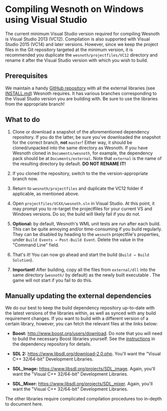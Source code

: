 # Compiling Wesnoth on Windows using Visual Studio

The current minimum Visual Studio version required for compiling Wesnoth is Visual Studio 2013 (VC12).
Compilation is also supported with Visual Studio 2015 (VC14) and later versions. However, since we keep
the project files in the Git repository targeted at the minimum version, it is recommended you duplicate
the `wesnoth/projectfiles/VC12` directory and rename it after the Visual Studio version with which you
wish to build.

## Prerequisites

We maintain a handy [GitHub repository](https://github.com/aquileia/external) with all the external
libraries (see [INSTALL.md](https://github.com/wesnoth/wesnoth/blob/master/INSTALL.md)) Wesnoth requires.
It has various branches corresponding to the Visual Studio version you are building with. Be sure to use
the libraries from the appropriate branch!

## What to do

1. Clone or download a snapshot of the aforementioned dependency repository. If you do the latter, be sure
you've downloaded the snapshot for the correct branch, **not** `master`! Either way, it should be
cloned/unpacked into the same directory as Wesnoth. If you have Wesnoth cloned in `Documents/wesnoth`, for
example, the dependency pack should be at `Documents/external`. Note that `external` is the name of the
resulting directory by default.  **DO NOT RENAME IT!**

2. If you cloned the repository, switch to the the version-appropriate branch now.

3. Return to `wesnoth/projectfiles` and duplicate the VC12 folder if applicable, as mentioned above.

4. Open `projectfiles/VCXX/wesnoth.sln` in Visual Studio. At this point, it may prompt you to re-target the
projectfiles for your current VS and Windows versions. Do so; the build will likely fail if you do not.

5. **Optional:** by default, Wesnoth's WML unit tests are run after each build. This can be quite annoying
and/or time-consuming if you build regularly. They can be disabled by heading to the `wesnoth` projectfile's
properties, under `Build Events → Post-Build Event`. Delete the value in the "Command Line" field.

6. That's it! You can now go ahead and start the build (`Build → Build Solution`).

7. **Important!** After building, copy all the files from `external/dll` into the same directory (`wesnoth/`
by default) as the newly built executable . The game will not start if you fail to do this.

## Manually updating the external dependencies

We do our best to keep the build dependency repository up-to-date with the latest versions of the libraries
within, as well as synced with any build requirement changes. If you want to build with a different version
of a certain library, however, you can fetch the relevant files at the links below:

* **Boost:** http://www.boost.org/users/download. Do note that you will need to build the necessary Boost
libraries yourself. See the [instructions](https://github.com/aquileia/external/blob/master/README.md#updating-boost-libraries)
in the dependency repository for details.

* **SDL 2:** https://www.libsdl.org/download-2.0.php. You'll want the "Visual C++ 32/64-bit" Development
Libraries.

* **SDL_Image:** https://www.libsdl.org/projects/SDL_image. Again, you'll want the "Visual C++ 32/64-bit"
Development Libraries.

* **SDL_Mixer:** https://www.libsdl.org/projects/SDL_mixer. Again, you'll want the "Visual C++ 32/64-bit"
Development Libraries.

The other libraries require complicated compilation procedures too in-depth to document here.
